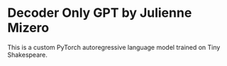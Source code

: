 # Decoder Only GPT by Julienne Mizero
This is a custom PyTorch autoregressive language model trained on Tiny Shakespeare.